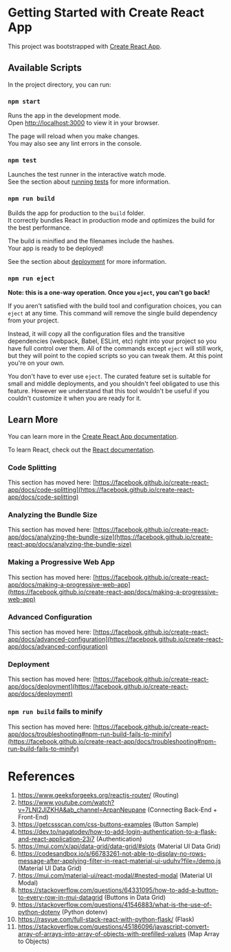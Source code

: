 # Getting Started with Create React App

This project was bootstrapped with [Create React App](https://github.com/facebook/create-react-app).

## Available Scripts

In the project directory, you can run:

### `npm start`

Runs the app in the development mode.\
Open [http://localhost:3000](http://localhost:3000) to view it in your browser.

The page will reload when you make changes.\
You may also see any lint errors in the console.

### `npm test`

Launches the test runner in the interactive watch mode.\
See the section about [running tests](https://facebook.github.io/create-react-app/docs/running-tests) for more information.

### `npm run build`

Builds the app for production to the `build` folder.\
It correctly bundles React in production mode and optimizes the build for the best performance.

The build is minified and the filenames include the hashes.\
Your app is ready to be deployed!

See the section about [deployment](https://facebook.github.io/create-react-app/docs/deployment) for more information.

### `npm run eject`

**Note: this is a one-way operation. Once you `eject`, you can't go back!**

If you aren't satisfied with the build tool and configuration choices, you can `eject` at any time. This command will remove the single build dependency from your project.

Instead, it will copy all the configuration files and the transitive dependencies (webpack, Babel, ESLint, etc) right into your project so you have full control over them. All of the commands except `eject` will still work, but they will point to the copied scripts so you can tweak them. At this point you're on your own.

You don't have to ever use `eject`. The curated feature set is suitable for small and middle deployments, and you shouldn't feel obligated to use this feature. However we understand that this tool wouldn't be useful if you couldn't customize it when you are ready for it.

## Learn More

You can learn more in the [Create React App documentation](https://facebook.github.io/create-react-app/docs/getting-started).

To learn React, check out the [React documentation](https://reactjs.org/).

### Code Splitting

This section has moved here: [https://facebook.github.io/create-react-app/docs/code-splitting](https://facebook.github.io/create-react-app/docs/code-splitting)

### Analyzing the Bundle Size

This section has moved here: [https://facebook.github.io/create-react-app/docs/analyzing-the-bundle-size](https://facebook.github.io/create-react-app/docs/analyzing-the-bundle-size)

### Making a Progressive Web App

This section has moved here: [https://facebook.github.io/create-react-app/docs/making-a-progressive-web-app](https://facebook.github.io/create-react-app/docs/making-a-progressive-web-app)

### Advanced Configuration

This section has moved here: [https://facebook.github.io/create-react-app/docs/advanced-configuration](https://facebook.github.io/create-react-app/docs/advanced-configuration)

### Deployment

This section has moved here: [https://facebook.github.io/create-react-app/docs/deployment](https://facebook.github.io/create-react-app/docs/deployment)

### `npm run build` fails to minify

This section has moved here: [https://facebook.github.io/create-react-app/docs/troubleshooting#npm-run-build-fails-to-minify](https://facebook.github.io/create-react-app/docs/troubleshooting#npm-run-build-fails-to-minify)


# References
1. https://www.geeksforgeeks.org/reactjs-router/ (Routing)
2. https://www.youtube.com/watch?v=7LNl2JlZKHA&ab_channel=ArpanNeupane (Connecting Back-End + Front-End)
3. https://getcssscan.com/css-buttons-examples (Button Sample)
4. https://dev.to/nagatodev/how-to-add-login-authentication-to-a-flask-and-react-application-23i7 (Authentication)
5. https://mui.com/x/api/data-grid/data-grid/#slots (Material UI Data Grid)
6. https://codesandbox.io/s/66783261-not-able-to-display-no-rows-message-after-applying-filter-in-react-material-ui-uduhv?file=/demo.js (Material UI Data Grid)
7. https://mui.com/material-ui/react-modal/#nested-modal (Material UI Modal)
8. https://stackoverflow.com/questions/64331095/how-to-add-a-button-to-every-row-in-mui-datagrid (Buttons in Data Grid)
9. https://stackoverflow.com/questions/41546883/what-is-the-use-of-python-dotenv (Python dotenv)
10. https://rasyue.com/full-stack-react-with-python-flask/ (Flask)
11. https://stackoverflow.com/questions/45186096/javascript-convert-array-of-arrays-into-array-of-objects-with-prefilled-values (Map Array to Objects)